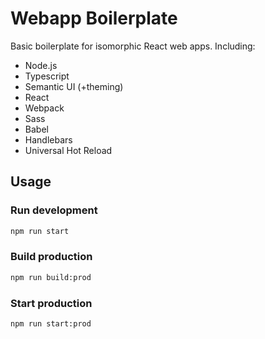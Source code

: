# Webapp Boilerplate

Basic boilerplate for isomorphic React web apps. Including:
- Node.js
- Typescript
- Semantic UI (+theming)
- React
- Webpack
- Sass
- Babel
- Handlebars
- Universal Hot Reload

## Usage

### Run development

```bash
npm run start
```

### Build production

```bash
npm run build:prod
```

### Start production

```bash
npm run start:prod
```
